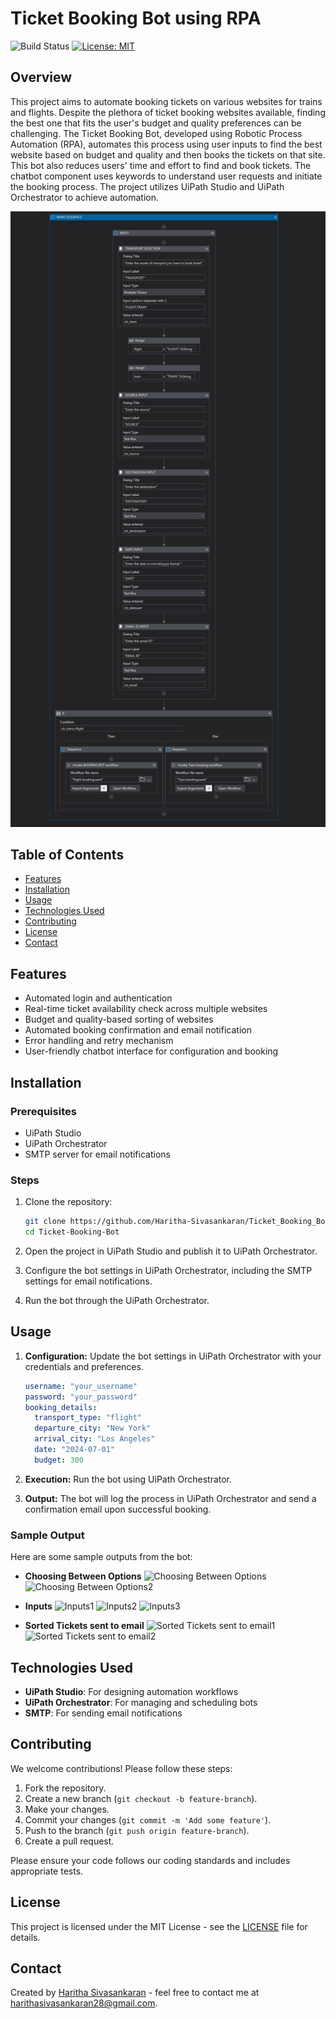 # Ticket Booking Bot using RPA

![Build Status](https://img.shields.io/badge/build-passing-brightgreen)
[![License: MIT](https://img.shields.io/badge/license-MIT-blue)](LICENSE)

## Overview
This project aims to automate booking tickets on various websites for trains and flights. Despite the plethora of ticket booking websites available, finding the best one that fits the user's budget and quality preferences can be challenging. The Ticket Booking Bot, developed using Robotic Process Automation (RPA), automates this process using user inputs to find the best website based on budget and quality and then books the tickets on that site. This bot also reduces users' time and effort to find and book tickets. The chatbot component uses keywords to understand user requests and initiate the booking process. The project utilizes UiPath Studio and UiPath Orchestrator to achieve automation.

![Bot Output](Screenshots/Intro.jpg)

## Table of Contents
- [Features](#features)
- [Installation](#installation)
- [Usage](#usage)
- [Technologies Used](#technologies-used)
- [Contributing](#contributing)
- [License](#license)
- [Contact](#contact)

## Features
- Automated login and authentication
- Real-time ticket availability check across multiple websites
- Budget and quality-based sorting of websites
- Automated booking confirmation and email notification
- Error handling and retry mechanism
- User-friendly chatbot interface for configuration and booking

## Installation

### Prerequisites
- UiPath Studio
- UiPath Orchestrator
- SMTP server for email notifications

### Steps
1. Clone the repository:
    ```bash
    git clone https://github.com/Haritha-Sivasankaran/Ticket_Booking_Bot.git
    cd Ticket-Booking-Bot
    ```

2. Open the project in UiPath Studio and publish it to UiPath Orchestrator.

3. Configure the bot settings in UiPath Orchestrator, including the SMTP settings for email notifications.

4. Run the bot through the UiPath Orchestrator.

## Usage

1. **Configuration:** Update the bot settings in UiPath Orchestrator with your credentials and preferences.
    ```yaml
    username: "your_username"
    password: "your_password"
    booking_details:
      transport_type: "flight"
      departure_city: "New York"
      arrival_city: "Los Angeles"
      date: "2024-07-01"
      budget: 300
    ```

2. **Execution:** Run the bot using UiPath Orchestrator.

3. **Output:** The bot will log the process in UiPath Orchestrator and send a confirmation email upon successful booking.

### Sample Output

Here are some sample outputs from the bot:

- **Choosing Between Options**
  ![Choosing Between Options](Screenshots/Input1)
  ![Choosing Between Options2](Screenshots/Input2)

- **Inputs**
  ![Inputs1](Screenshots/Input3)
  ![Inputs2](Screenshots/Input4)
  ![Inputs3](Screenshots/Input5)

- **Sorted Tickets sent to email**
  ![Sorted Tickets sent to email1](Screenshots/Input7)
  ![Sorted Tickets sent to email2](Screenshots/Input8)
   
## Technologies Used
- **UiPath Studio**: For designing automation workflows
- **UiPath Orchestrator**: For managing and scheduling bots
- **SMTP**: For sending email notifications

## Contributing

We welcome contributions! Please follow these steps:

1. Fork the repository.
2. Create a new branch (`git checkout -b feature-branch`).
3. Make your changes.
4. Commit your changes (`git commit -m 'Add some feature'`).
5. Push to the branch (`git push origin feature-branch`).
6. Create a pull request.

Please ensure your code follows our coding standards and includes appropriate tests.

## License
This project is licensed under the MIT License - see the [LICENSE](LICENSE) file for details.

## Contact
Created by [Haritha Sivasankaran](https://github.com/Haritha-Sivasankaran) - feel free to contact me at harithasivasankaran28@gmail.com.
